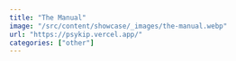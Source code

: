 ```yaml
---
title: "The Manual"
image: "/src/content/showcase/_images/the-manual.webp"
url: "https://psykip.vercel.app/"
categories: ["other"]
---
```

